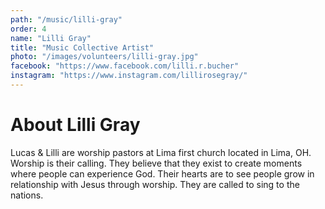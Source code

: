 ```yaml
---
path: "/music/lilli-gray"
order: 4
name: "Lilli Gray"
title: "Music Collective Artist"
photo: "/images/volunteers/lilli-gray.jpg"
facebook: "https://www.facebook.com/lilli.r.bucher"
instagram: "https://www.instagram.com/lillirosegray/"
---
```


# About Lilli Gray

Lucas & Lilli are worship pastors at Lima first church located in Lima, OH. Worship is their calling. They believe that they exist to create moments where people can experience God. Their hearts are to see people grow in relationship with Jesus through worship. They are called to sing to the nations.
